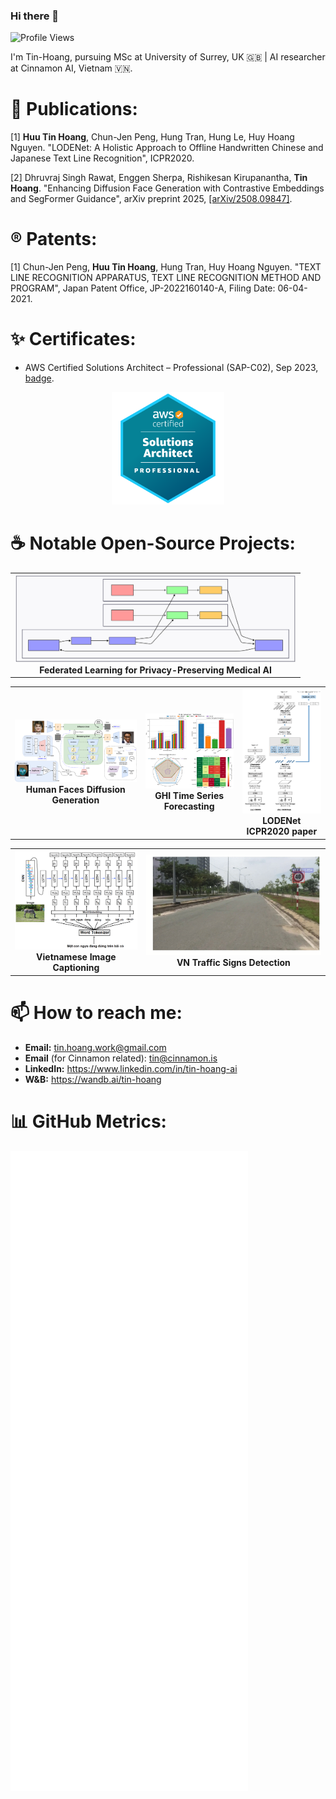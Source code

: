 ### Hi there 👋

<!--
**Tin-Hoang/Tin-Hoang** is a ✨ _special_ ✨ repository because its `README.md` (this file) appears on your GitHub profile.

Here are some ideas to get you started:

- 🔭 I’m currently working on ...
- 🌱 I’m currently learning ...
- 👯 I’m looking to collaborate on ...
- 🤔 I’m looking for help with ...
- 💬 Ask me about ...
- 📫 How to reach me: ...
- 😄 Pronouns: ...
- ⚡ Fun fact: ...
-->

![Profile Views](https://komarev.com/ghpvc/?username=Tin-Hoang&color=blue&abbreviated=true&style=flat)

I'm Tin-Hoang, pursuing MSc at University of Surrey, UK 🇬🇧 | AI researcher at Cinnamon AI, Vietnam 🇻🇳.

# 📃 Publications:
<a id="1">[1]</a>
**Huu Tin Hoang**, Chun-Jen Peng, Hung Tran, Hung Le, Huy Hoang Nguyen.
"LODENet: A Holistic Approach to Offline Handwritten Chinese and Japanese Text Line Recognition", ICPR2020.

<a id="2">[2]</a>
Dhruvraj Singh Rawat, Enggen Sherpa, Rishikesan Kirupanantha, **Tin Hoang**.
"Enhancing Diffusion Face Generation with Contrastive Embeddings and SegFormer Guidance", arXiv preprint 2025, <a href="https://arxiv.org/pdf/2508.09847">[arXiv/2508.09847]</a>.

# ®️ Patents:
<a id="1">[1]</a> Chun-Jen Peng, **Huu Tin Hoang**, Hung Tran, Huy Hoang Nguyen.
"TEXT LINE RECOGNITION APPARATUS, TEXT LINE RECOGNITION METHOD AND PROGRAM", Japan Patent Office, JP-2022160140-A, Filing Date: 06-04-2021.

# ✨ Certificates:
- AWS Certified Solutions Architect – Professional (SAP-C02), Sep 2023, [badge](http://www.credly.com/badges/2da7142c-2d14-4886-a147-949464a3325c).

<p align="center">
  <a href="http://www.credly.com/badges/2da7142c-2d14-4886-a147-949464a3325c">
    <img src="docs/aws_sap.png" alt="AWS Certified Solutions Architect – Professional" width="180"/>
  </a>
</p>

# ☕ Notable Open-Source Projects:

<table align="center">
  <tr>
    <td align="center">
      <a href="https://github.com/Tin-Hoang/fl-adni-classification">
        <img src="docs/fl-mermaid-flowchart.svg" alt="Federated Learning for Privacy-Preserving Medical AI" width="450"/>
      </a>
      <br>
      <strong>Federated Learning for Privacy-Preserving Medical AI</strong>
    </td>
  </tr>
</table>

<table align="center">
  <tr>
    <td align="center">
      <a href="https://github.com/Tin-Hoang/humanfaces-diffusion-generation">
        <img src="docs/Attributes_Diffusion_Pipeline.png" alt="Attributes Diffusion Pipeline" width="300"/>
      </a>
      <br>
      <strong>Human Faces Diffusion Generation</strong>
    </td>
    <td align="center">
      <a href="https://github.com/Tin-Hoang/solar-timeseries-forecasting">
        <img src="docs/solar_models_results.png" alt="GHI Time Series Prediction" width="180"/>
      </a>
      <br>
      <strong>GHI Time Series Forecasting</strong>
    </td>
    <td align="center">
      <a href="https://ieeexplore.ieee.org/document/9412161">
        <img src="docs/lodenet_arch_comparison.png" alt="LODENet paper" width="160" height="200"/>
      </a>
      <br>
      <strong>LODENet ICPR2020 paper</strong>
    </td>
  </tr>
</table>

<table align="center">
  <tr>
    <td align="center">
      <a href="https://github.com/Tin-Hoang/Image-Captioning-in-Vietnamese">
        <img src="docs/vn_image_captioning.png" alt="Vietnamese Image Captioning" width="200"/>
      </a>
      <br>
      <strong>Vietnamese Image Captioning</strong>
    </td>
    <td align="center">
      <a href="https://github.com/Tin-Hoang/VNTS-faster-rcnn">
        <img src="docs/trafic_signs_faster_rcnn.gif" alt="Traffic Signs Detection" width="300"/>
      </a>
      <br>
      <strong>VN Traffic Signs Detection</strong>
    </td>
  </tr>
</table>


# 📫 How to reach me:
- **Email:** tin.hoang.work@gmail.com
- **Email** (for Cinnamon related): tin@cinnamon.is
- **LinkedIn:** https://www.linkedin.com/in/tin-hoang-ai
- **W&B:** https://wandb.ai/tin-hoang

# 📊 GitHub Metrics:

![Metrics](https://github.com/Tin-Hoang/Tin-Hoang/blob/main/github-metrics.svg)
